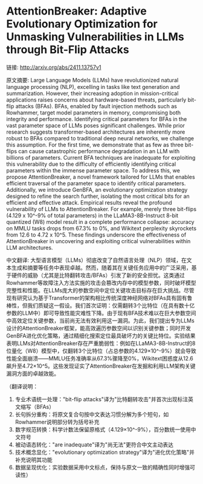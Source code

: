 # AttentionBreaker: Adaptive Evolutionary Optimization for Unmasking Vulnerabilities in LLMs through Bit-Flip Attacks

链接: http://arxiv.org/abs/2411.13757v1

原文摘要:
Large Language Models (LLMs) have revolutionized natural language processing
(NLP), excelling in tasks like text generation and summarization. However,
their increasing adoption in mission-critical applications raises concerns
about hardware-based threats, particularly bit-flip attacks (BFAs). BFAs,
enabled by fault injection methods such as Rowhammer, target model parameters
in memory, compromising both integrity and performance. Identifying critical
parameters for BFAs in the vast parameter space of LLMs poses significant
challenges. While prior research suggests transformer-based architectures are
inherently more robust to BFAs compared to traditional deep neural networks, we
challenge this assumption. For the first time, we demonstrate that as few as
three bit-flips can cause catastrophic performance degradation in an LLM with
billions of parameters. Current BFA techniques are inadequate for exploiting
this vulnerability due to the difficulty of efficiently identifying critical
parameters within the immense parameter space. To address this, we propose
AttentionBreaker, a novel framework tailored for LLMs that enables efficient
traversal of the parameter space to identify critical parameters. Additionally,
we introduce GenBFA, an evolutionary optimization strategy designed to refine
the search further, isolating the most critical bits for an efficient and
effective attack. Empirical results reveal the profound vulnerability of LLMs
to AttentionBreaker. For example, merely three bit-flips (4.129 x 10^-9% of
total parameters) in the LLaMA3-8B-Instruct 8-bit quantized (W8) model result
in a complete performance collapse: accuracy on MMLU tasks drops from 67.3% to
0%, and Wikitext perplexity skyrockets from 12.6 to 4.72 x 10^5. These findings
underscore the effectiveness of AttentionBreaker in uncovering and exploiting
critical vulnerabilities within LLM architectures.

中文翻译:
大型语言模型（LLMs）彻底改变了自然语言处理（NLP）领域，在文本生成和摘要等任务中表现卓越。然而，随着其在关键任务应用中的广泛采用，基于硬件的威胁（尤其是比特翻转攻击/BFAs）引发了新的安全担忧。这类通过Rowhammer等故障注入方法实施的攻击会篡改内存中的模型参数，同时破坏模型完整性和性能。在LLMs庞大的参数空间中定位关键攻击目标存在巨大挑战。尽管现有研究认为基于Transformer的架构相比传统深度神经网络对BFAs具有固有鲁棒性，但我们质疑这一假设。我们首次证明：仅需翻转3个比特位（在具有数十亿参数的LLM中）即可导致性能灾难性下降。由于现有BFA技术难以在巨大参数空间中高效定位关键参数，当前尚无法有效利用这一漏洞。为此，我们提出专为LLMs设计的AttentionBreaker框架，能高效遍历参数空间以识别关键参数；同时开发GenBFA进化优化策略，通过精细化搜索定位最具破坏力的关键比特位。实验结果表明LLMs对AttentionBreaker存在严重脆弱性：例如在LLaMA3-8B-Instruct的8位量化（W8）模型中，仅翻转3个比特位（占总参数的4.129×10^-9%）就会导致性能全面崩溃——MMLU任务准确率从67.3%骤降至0%，Wikitext困惑度从12.6飙升至4.72×10^5。这些发现证实了AttentionBreaker在发掘和利用LLM架构关键漏洞方面的卓越效能。  

（翻译说明：  
1. 专业术语统一处理："bit-flip attacks"译为"比特翻转攻击"并首次出现标注英文缩写（BFAs）  
2. 长句拆分重构：将原文复合句按中文表达习惯分解为多个短句，如Rowhammer说明部分转为括号补充  
3. 数字规范转换：科学计数法保留原格式（4.129×10^-9%），百分数统一使用中文符号  
4. 被动语态转化："are inadequate"译为"尚无法"更符合中文主动表达  
5. 技术概念显化："evolutionary optimization strategy"译为"进化优化策略"并补充说明其功能  
6. 数据呈现优化：实验数据采用中文标点，保持与原文一致的精确性同时增强可读性）
